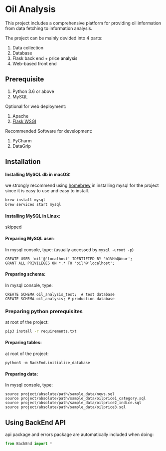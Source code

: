 Oil Analysis
===

This project includes a comprehensive platform for providing oil information from data fetching to information analysis.

The project can be mainly devided into 4 parts:
1. Data collection
2. Database
3. Flask back end + price analysis
3. Web-based front end

Prerequisite
---
1. Python 3.6 or above
2. MySQL

Optional for web deployment:
1. Apache
2. [Flask WSGI](http://flask.palletsprojects.com/en/1.1.x/deploying/mod_wsgi/) 

Recommended Software for development:
1. PyCharm
2. DataGrip

Installation
---

#### Installing MySQL db in macOS:

we strongly recommend using [homebrew](https://brew.sh) in installing mysql for the project since it is easy to use and easy to install.


```bash
brew install mysql
brew services start mysql
```

#### Installing MySQL in Linux:

skipped

#### Preparing MySQL user:

In mysql console, type: (usually accessed by `mysql -uroot -p`)
```mysql
CREATE USER 'oil'@'localhost' IDENTIFIED BY 'h1VHhQWour';
GRANT ALL PRIVILEGES ON *.* TO 'oil'@'localhost';
```

#### Preparing schema:

In mysql console, type:
```mysql
CREATE SCHEMA oil_analysis_test;  # test database
CREATE SCHEMA oil_analysis; # production database
```

### Preparing python prerequisites

at root of the project:

```bash
pip3 install -r requirements.txt
```

#### Preparing tables:

at root of the project:

```
python3 -m BackEnd.initialize_database
```

#### Preparing data:

In mysql console, type:
```mysql
source project/absolute/path/sample_data/news.sql
source project/absolute/path/sample_data/oilprice1_category.sql
source project/absolute/path/sample_data/oilprice2_indice.sql
source project/absolute/path/sample_data/oilprice3.sql
```


Using BackEnd API
---

api package and errors package are automatically included when doing:

```python
from BackEnd import *
```

